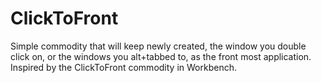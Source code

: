 # ClickToFront
Simple commodity that will keep newly created, the window you double click on, or the windows you alt+tabbed to, as the front most application. Inspired by the ClickToFront commodity in Workbench.
